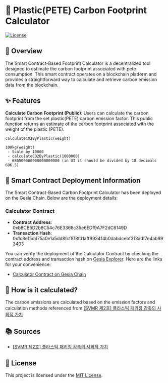 # 🚗 Plastic(PETE) Carbon Footprint Calculator

[![License](https://img.shields.io/badge/License-MIT-blue.svg)](LICENSE)

## 📖 Overview
The Smart Contract-Based Footprint Calculator is a decentralized tool designed to estimate the carbon footprint associated with pete consumption. This smart contract operates on a blockchain platform and provides a straightforward way to calculate and retrieve carbon emission data from the blockchain.

## ✨ Features
**Calculate Carbon Footprint (Public)**: Users can calculate the carbon footprint from the set plastic(PETE) carbon emission factor. This public function returns an estimate of the carbon footprint associated with the weight of the plastic (PETE).
```
calculateCO2ByPlastic(weight)

100kg(weight)
 - Scale by 10000
 - calculateCO2ByPlastic(1000000)
 - 686500000000000000000 (in UI it should be divided by 18 decimals 686.5)
```

## 🚀 Smart Contract Deployment Information

The Smart Contract-Based Carbon Footprint Calculator has been deployed on the Gesia Chain. Below are the deployment details:

### Calculator Contract

- **Contract Address**: 0xb8CB5D2b8C54c76E3368c35e6EDf9A7F2dC6149D
- **Transaction Hash**: 0x1c8e15dd75a0e1a5dd8fcf818fd1aff993414b0dabdcebf313adf7e4ab993403

You can verify the deployment of the Calculator Contract by checking the contract address and transaction hash on [Gesia Explorer](https://explorer.gesia.io). Here are the links for your convenience:

- [Calculator Contract on Gesia Chain](https://explorer.gesia.io/address/0xb8CB5D2b8C54c76E3368c35e6EDf9A7F2dC6149D)


## 📝 How is it calculated?
The carbon emissions are calculated based on the emission factors and calculation methods referenced from [[SVMR 제2호] 플라스틱 패키징 감축의 사회적 가치](https://svhub.co.kr/contents/info?id=2433)

## 📚 Sources
- [[SVMR 제2호] 플라스틱 패키징 감축의 사회적 가치](https://svhub.co.kr/contents/info?id=2433)

## 📄 License
This project is licensed under the [MIT License](LICENSE).